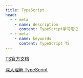 ```yaml
---
title: TypeScript
head:
  - - meta
    - name: description
      content: TypeScript学习笔记
  - - meta
    - name: keywords
      content: TypeScript TS 
---
```


[TS官方文档](https://www.tslang.cn/)

[深入理解 TypeScript](https://jkchao.github.io/typescript-book-chinese/#why/)
